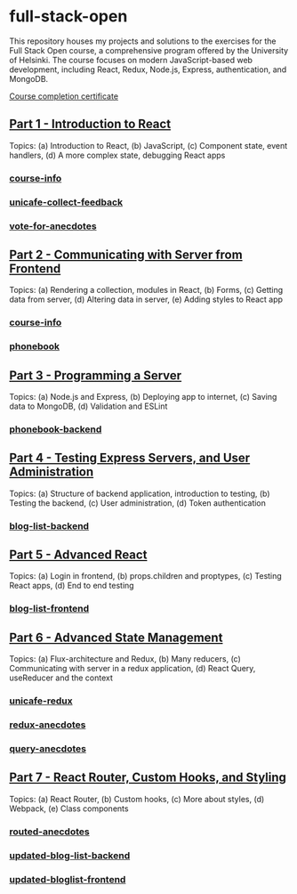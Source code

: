 # full-stack-open

This repository houses my projects and solutions to the exercises for the Full Stack Open course, a comprehensive program offered by the University of Helsinki. The course focuses on modern JavaScript-based web development, including React, Redux, Node.js, Express, authentication, and MongoDB.

[Course completion certificate](https://studies.cs.helsinki.fi/stats/api/certificate/fullstackopen/en/84a03b3172c4a49b09846e6c7c0a33a8)

## [Part 1 - Introduction to React](https://github.com/amywlchong/full-stack-open/tree/master/part1-intro-to-react)

Topics: (a) Introduction to React, (b) JavaScript, (c) Component state, event handlers, (d) A more complex state, debugging React apps

### [course-info](https://github.com/amywlchong/full-stack-open/tree/master/part1-intro-to-react/course-info)

### [unicafe-collect-feedback](https://github.com/amywlchong/full-stack-open/tree/master/part1-intro-to-react/unicafe-collect-feedback)

### [vote-for-anecdotes](https://github.com/amywlchong/full-stack-open/tree/master/part1-intro-to-react/vote-for-anecdotes)

## [Part 2 - Communicating with Server from Frontend](https://github.com/amywlchong/full-stack-open/tree/master/part2-communicate-with-server)

Topics: (a) Rendering a collection, modules in React, (b) Forms, (c) Getting data from server, (d) Altering data in server, (e) Adding styles to React app

### [course-info](https://github.com/amywlchong/full-stack-open/tree/master/part2-communicate-with-server/course-info)

### [phonebook](https://github.com/amywlchong/full-stack-open/tree/master/part2-communicate-with-server/phonebook)

## [Part 3 - Programming a Server](https://github.com/amywlchong/full-stack-open/tree/master/part3-programming-a-server)

Topics: (a) Node.js and Express, (b) Deploying app to internet, (c) Saving data to MongoDB, (d) Validation and ESLint

### [phonebook-backend](https://github.com/amywlchong/full-stack-open/tree/master/part3-programming-a-server/phonebook-backend)

## [Part 4 - Testing Express Servers, and User Administration](https://github.com/amywlchong/full-stack-open/tree/master/part4-testing-servers-and-user-administration)

Topics: (a) Structure of backend application, introduction to testing, (b) Testing the backend, (c) User administration, (d) Token authentication

### [blog-list-backend](https://github.com/amywlchong/full-stack-open/tree/master/part4-testing-servers-and-user-administration/blog-list-backend)

## [Part 5 - Advanced React](https://github.com/amywlchong/full-stack-open/tree/master/part5-advanced-React)

Topics: (a) Login in frontend, (b) props.children and proptypes, (c) Testing React apps, (d) End to end testing

### [blog-list-frontend](https://github.com/amywlchong/full-stack-open/tree/master/part5-advanced-React/bloglist-frontend)

## [Part 6 - Advanced State Management](https://github.com/amywlchong/full-stack-open/tree/master/part6-advanced-state-management)

Topics: (a) Flux-architecture and Redux, (b) Many reducers, (c) Communicating with server in a redux application, (d) React Query, useReducer and the context

### [unicafe-redux](https://github.com/amywlchong/full-stack-open/tree/master/part6-advanced-state-management/unicafe-redux)

### [redux-anecdotes](https://github.com/amywlchong/full-stack-open/tree/master/part6-advanced-state-management/redux-anecdotes)

### [query-anecdotes](https://github.com/amywlchong/full-stack-open/tree/master/part6-advanced-state-management/query-anecdotes)

## [Part 7 - React Router, Custom Hooks, and Styling](https://github.com/amywlchong/full-stack-open/tree/master/part7-React-router-custom-hooks-and-styling)

Topics: (a) React Router, (b) Custom hooks, (c) More about styles, (d) Webpack, (e) Class components

### [routed-anecdotes](https://github.com/amywlchong/full-stack-open/tree/master/part7-React-router-custom-hooks-and-styling/routed-anecdotes)

### [updated-blog-list-backend](https://github.com/amywlchong/full-stack-open/tree/master/part7-React-router-custom-hooks-and-styling/updated-blog-list-backend)

### [updated-bloglist-frontend](https://github.com/amywlchong/full-stack-open/tree/master/part7-React-router-custom-hooks-and-styling/updated-bloglist-frontend)
